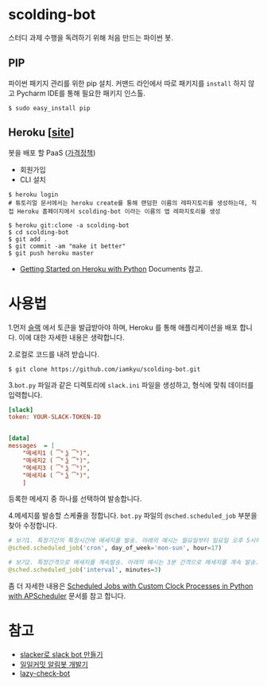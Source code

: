 # scolding-bot

스터디 과제 수행을 독려하기 위해 처음 만드는 파이썬 봇.



## PIP

파이썬 패키지 관리를 위한 pip  설치. 커맨드 라인에서 따로 패키지를 `install` 하지 않고 Pycharm IDE를 통해 필요한 패키지 인스톨.

```shell
$ sudo easy_install pip
```



## Heroku [[site](https://www.heroku.com/)]

봇을 배포 할 PaaS ([가격정책](https://www.heroku.com/pricing))

- 회원가입
- CLI 설치

```shell
$ heroku login
# 튜토리얼 문서에서는 heroku create를 통해 랜덤한 이름의 레파지토리를 생성하는데, 직접 Heroku 홈페이지에서 scolding-bot 이라는 이름의 앱 레파지토리를 생성

$ heroku git:clone -a scolding-bot
$ cd scolding-bot
$ git add .
$ git commit -am "make it better"
$ git push heroku master
```

- [Getting Started on Heroku with Python](https://devcenter.heroku.com/articles/getting-started-with-python#introduction) Documents 참고.




# 사용법

1.먼저 [슬랙](https://iamkyu.slack.com/apps/build) 에서 토큰을 발급받아야 하며, Heroku 를 통해 애플리케이션을 배포 합니다. 이에 대한 자세한 내용은 생략합니다. 



2.로컬로 코드를 내려 받습니다.

```shell
$ git clone https://github.com/iamkyu/scolding-bot.git
```



3.`bot.py` 파일과 같은 디렉토리에 `slack.ini` 파일을 생성하고, 형식에 맞춰 데이터를 입력합니다.

```ini
[slack]
token: YOUR-SLACK-TOKEN-ID


[data]
messages  = [
    "메세지1 ( ͡° ͜ʖ ͡°)",
    "메세지2 ( ͡° ͜ʖ ͡°)",
    "메세지3 ( ͡° ͜ʖ ͡°)",
    "메세지4 ( ͡° ͜ʖ ͡°)",
    ]
```

등록한 메세지 중 하나를 선택하여 발송합니다.



4.메세지를 발송할 스케쥴을 정합니다. `bot.py` 파일의 `@sched.scheduled_job` 부분을 찾아 수정합니다.

```python
# 보기1. 특정기간의 특정시간에 메세지를 발송. 아래의 예시는 월요일부터 일요일 오후 5시에 메세지를 발송.
@sched.scheduled_job('cron', day_of_week='mon-sun', hour=17)

# 보기2. 특정간격으로 메세지를 계속발송. 아래의 예시는 3분 간격으로 메세지를 계속 발송.
@sched.scheduled_job('interval', minutes=3)
```

좀 더 자세한 내용은  [Scheduled Jobs with Custom Clock Processes in Python with APScheduler](https://devcenter.heroku.com/articles/clock-processes-python) 문서를 참고 합니다.



# 참고 

- [slacker로 slack bot 만들기](https://hyesun03.github.io/2016/10/08/slackbot/)
- [일일커밋 알림봇 개발기](https://mingrammer.com/dev-commit-alarm-bot)
- [lazy-check-bot](https://github.com/maxtortime/lazy-check-bot)

